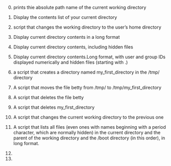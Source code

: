 0. prints thie absolute path name of the current working directory

1. Display the contents list of your current directory

2. script that changes the working directory to the user’s home directory

3. Display current directory contents in a long format

4. Display current directory contents, including hidden files

5. Display current directory contents.Long format, with user and group IDs displayed numerically and  hidden files (starting with .)

6.  a script that creates a directory named my_first_directory in the /tmp/ directory

7. A script that moves  the file betty from /tmp/ to /tmp/my_first_directory

8. A script that deletes the file betty

9. A script that deletes my_first_directory

10. A script that changes the current working directory to the previous one

11. A script that lists all files (even ones with names beginning with a period character, which are normally hidden) in the current directory and the parent of the working directory and the /boot directory (in this order), in long format. 

12. 

13. 
